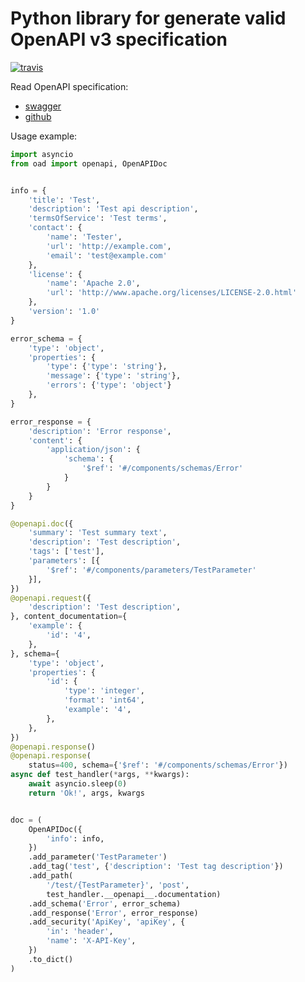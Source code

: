 # Python library for generate valid OpenAPI v3 specification

[
![travis](https://api.travis-ci.org/lordent/oad.svg?branch=master)
](https://travis-ci.org/lordent/oad)

Read OpenAPI specification:
- [swagger](https://swagger.io/specification/)
- [github](https://github.com/OAI/OpenAPI-Specification/blob/master/versions/3.0.0.md)

Usage example:

```python
import asyncio
from oad import openapi, OpenAPIDoc


info = {
    'title': 'Test',
    'description': 'Test api description',
    'termsOfService': 'Test terms',
    'contact': {
        'name': 'Tester',
        'url': 'http://example.com',
        'email': 'test@example.com'
    },
    'license': {
        'name': 'Apache 2.0',
        'url': 'http://www.apache.org/licenses/LICENSE-2.0.html'
    },
    'version': '1.0'
}

error_schema = {
    'type': 'object',
    'properties': {
        'type': {'type': 'string'},
        'message': {'type': 'string'},
        'errors': {'type': 'object'}
    },
}

error_response = {
    'description': 'Error response',
    'content': {
        'application/json': {
            'schema': {
                '$ref': '#/components/schemas/Error'
            }
        }
    }
}

@openapi.doc({
    'summary': 'Test summary text',
    'description': 'Test description',
    'tags': ['test'],
    'parameters': [{
        '$ref': '#/components/parameters/TestParameter'
    }],
})
@openapi.request({
    'description': 'Test description',
}, content_documentation={
    'example': {
        'id': '4',
    },
}, schema={
    'type': 'object',
    'properties': {
        'id': {
            'type': 'integer',
            'format': 'int64',
            'example': '4',
        },
    },
})
@openapi.response()
@openapi.response(
    status=400, schema={'$ref': '#/components/schemas/Error'})
async def test_handler(*args, **kwargs):
    await asyncio.sleep(0)
    return 'Ok!', args, kwargs


doc = (
    OpenAPIDoc({
        'info': info,
    })
    .add_parameter('TestParameter')
    .add_tag('test', {'description': 'Test tag description'})
    .add_path(
        '/test/{TestParameter}', 'post',
        test_handler.__openapi__.documentation)
    .add_schema('Error', error_schema)
    .add_response('Error', error_response)
    .add_security('ApiKey', 'apiKey', {
        'in': 'header',
        'name': 'X-API-Key',
    })
    .to_dict()
)
```
